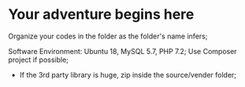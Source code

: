 # Your adventure begins here #

Organize your codes in the folder as the folder's name infers;

Software Environment:
      Ubuntu 18, MySQL 5.7, PHP 7.2;
      Use Composer project if possible;
      
* If the 3rd party library is huge, zip inside the source/vender folder;

